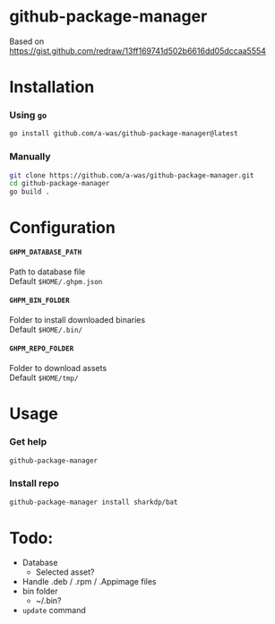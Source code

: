 # github-package-manager

Based on https://gist.github.com/redraw/13ff169741d502b6616dd05dccaa5554

# Installation

### Using `go`
```bash
go install github.com/a-was/github-package-manager@latest
```

### Manually
```bash
git clone https://github.com/a-was/github-package-manager.git
cd github-package-manager
go build .
```

# Configuration

#### `GHPM_DATABASE_PATH`
Path to database file \
Default `$HOME/.ghpm.json`

#### `GHPM_BIN_FOLDER`
Folder to install downloaded binaries \
Default `$HOME/.bin/`

#### `GHPM_REPO_FOLDER`
Folder to download assets \
Default `$HOME/tmp/`

# Usage

### Get help
```bash
github-package-manager
```

### Install repo
```bash
github-package-manager install sharkdp/bat
```

# Todo:
- Database
    - Selected asset?
- Handle .deb / .rpm / .Appimage files
- bin folder
    - ~/.bin?
- `update` command
